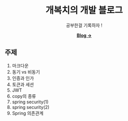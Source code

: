 <div align="center">

  # 개복치의 개발 블로그

  공부한걸 기록하자 !

  [**Blog →**](https://hmcck27.github.io)

</div>

주제
---
1. 마크다운
2. 동기 vs 비동기
3. 인증과 인가
4. 토큰과 세션
5. JWT
6. copy의 종류
7. spring security(1)
8. spring security(2)
9. Spring 의존관계